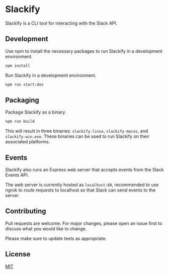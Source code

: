 # Slackify

Slackify is a CLI tool for interacting with the Slack API.

## Development

Use npm to install the necessary packages to run Slackify in a development environment.

```bash
npm install 
```

Run Slackify in a development environment.
```bash 
npm run start:dev
```

## Packaging

Package Slackify as a binary. 

```bash
npm run build 
```

This will result in three binaries: `slackify-linux`, `slackify-macos`, and `slackify-win.exe`. These binaries can be 
used to run Slackify on their associated platforms. 

## Events

Slackify also runs an Express web server that accepts events from the Slack Events API. 

The web server is currently hosted as `localhost:80`, recommended to use ngrok to route requests 
to localhost so that Slack can send events to the server. 

## Contributing
Pull requests are welcome. For major changes, please open an issue first to discuss what you would like to change.

Please make sure to update tests as appropriate.

## License
[MIT](https://choosealicense.com/licenses/mit/)